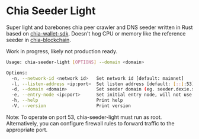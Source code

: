 # Chia Seeder Light

Super light and barebones chia peer crawler and DNS seeder written in Rust based on [chia-wallet-sdk](https://github.com/xch-dev/chia-wallet-sdk). Doesn't hog CPU or memory like the reference seeder in [chia-blockchain](https://github.com/Chia-Network/chia-blockchain).

Work in progress, likely not production ready.

```bash
Usage: chia-seeder-light [OPTIONS] --domain <domain>

Options:
  -n, --network-id <network id>   Set network id [default: mainnet]
  -l, --listen-address <ip:port>  Set listen address [default: [::]:53]
  -d, --domain <domain>           Set seeder domain (eg. seeder.dexie.space.), Important: must end with a dot
  -e, --entry-node <ip:port>      Set initial entry node, will not use DNS to find peers (eg. 203.0.113.23:8444)
  -h, --help                      Print help
  -V, --version                   Print version
```

Note: To operate on port 53, chia-seeder-light must run as root. Alternatively, you can configure firewall rules to forward traffic to the appropriate port.
